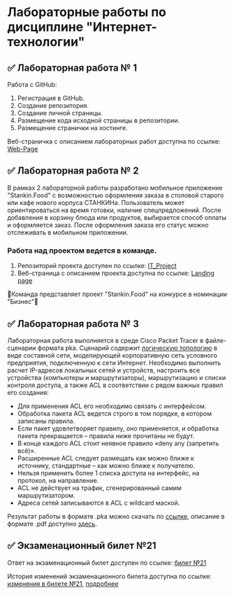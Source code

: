 # Лабораторные работы по дисциплине "Интернет-технологии"

## ✅ Лабораторная работа № 1

Работа с GitHub: 
1. Регистрация в GitHub.
2. Создание репозитория.
3. Создание личной страницы.
4. Размещение кода исходной страницы в репозитории.
5. Размещение странички на хостинге.

Веб-страничка с описанием лабораторных работ доступна по ссылке: [Web-Page](https://kamneva.github.io/Laboratory_InternetTechnologies/)

## ✅ Лабораторная работа № 2

В рамках 2 лабораторной работы разработано мобильное приложение "Stankin.Food" с возможностью оформления заказа в столовой старого или кафе нового корпуса СТАНКИНа. Пользователь может ориентироваться на время готовки, наличие спецпредложений. После добавления в корзину блюда или продуктов, выбирается способ оплаты и оформляется заказ. После оформления заказа его статус можно отслеживать в мобильном приложении.


### Работа над проектом ведется в команде.
1. Репозиторий проекта доступен по ссылке: [IT_Project](https://github.com/kamneva/StankinFood)
2. Веб-страница с описанием проекта доступна по ссылке: [Landing page](https://kamneva.github.io/StankinFood/)

🥨Команда представляет проект "Stankin.Food" на конкурсе в номинации "Бизнес"🥨


## ✅ Лабораторная работа № 3

Лабораторная работа выполняется в среде Cisco Packet Tracer в файле-сценарии формата pka. Сценарий содержит [логическую топологию](https://github.com/kamneva/Laboratory_InternetTechnologies/blob/main/Топология%20сети.png) в виде составной сети, моделирующей корпоративную сеть условного предприятия, подключенную к сети Интернет. Необходимо выполнить расчет IP-адресов локальных сетей и устройств, настроить все устройства (компьютеры и маршрутизаторы), маршрутизацию и списки контроля доступа, а также ACL в соответствии с рядом важных правил его создания:
- Для применения ACL его необходимо связать с интерфейсом.
- Обработка пакета ACL ведется строго в том порядке, в котором записаны правила.
- Если пакет удовлетворяет правилу, оно применяется, и обработка пакета прекращается – правила ниже прочитаны не будут.
- В конце каждого ACL стоит неявное правило «deny any (запретить всё)».
- Расширенные ACL следует размещать как можно ближе к источнику, стандартные – как можно ближе к получателю.
- Нельзя применить более 1 списка доступа на интерфейс, на протокол, на направление.
- ACL не действует на трафик, сгенерированный самим маршрутизатором.
- Адреса сетей записываются в ACL с wildcard маской.

Результат работы в формате .pka можно скачать по [ссылке](https://github.com/kamneva/Laboratory_InternetTechnologies/blob/main/IDB-18-04.Kamneva.Seti.pka), описание в формате .pdf доступно [здесь](https://github.com/kamneva/Laboratory_InternetTechnologies/blob/main/ИДБ-18-04.Камнева.pdf).

## ✅ Экзаменационный билет №21

Ответ на экзаменационный билет доступен по ссылке:
[билет №21](https://github.com/stankin/inet-2022/wiki/exam21)

История изменений экзаменационного билета доступна по ссылке:
[изменения в билете №21](https://github.com/stankin/inet-2022/wiki/exam21/_history),
[подробнее](https://github.com/stankin/inet-2022/wiki/exam21/_compare/42de6be0ed97bd9391df185890f99c9f7184a777...c220f35508497d3f213b7ba4eb7001610d71424c)
